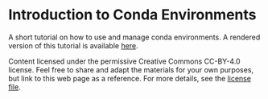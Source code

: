 # Introduction to Conda Environments

A short tutorial on how to use and manage conda environments. A rendered version of this tutorial is
available [here](https://joaorodrigues.github.io/intro-to-conda).

Content licensed under the permissive Creative Commons CC-BY-4.0 license. 
Feel free to share and adapt the materials for your own purposes, but link to this web page as a reference. 
For more details, see the [license file](LICENSE.md).
